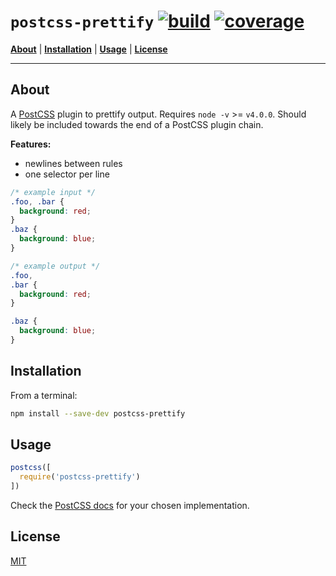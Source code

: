 # `postcss-prettify` [![build][1]][2] [![coverage][3]][4]

<b>[About](#about)</b> |
<b>[Installation](#installation)</b> |
<b>[Usage](#usage)</b> |
<b>[License](#license)</b>

---

## About

A [PostCSS](https://github.com/postcss/postcss) plugin to prettify output. Requires `node -v` >= `v4.0.0`. Should likely be included towards the end of a PostCSS plugin chain.

**Features:**
- newlines between rules
- one selector per line

```css
/* example input */
.foo, .bar {
  background: red;
}
.baz {
  background: blue;
}
```

```css
/* example output */
.foo,
.bar {
  background: red;
}

.baz {
  background: blue;
}
```

## Installation

From a terminal:

```sh
npm install --save-dev postcss-prettify
```

## Usage

```javascript
postcss([
  require('postcss-prettify')
])
```

Check the [PostCSS docs](https://github.com/postcss/postcss#usage) for your chosen implementation.

## License

[MIT](https://github.com/codekirei/postcss-prettify/blob/master/license)

[1]: https://img.shields.io/travis/codekirei/postcss-prettify.svg?style=flat-square
[2]: https://travis-ci.org/codekirei/postcss-prettify
[3]: http://img.shields.io/coveralls/codekirei/postcss-prettify.svg?style=flat-square
[4]: https://coveralls.io/github/codekirei/postcss-prettify?branch=master
